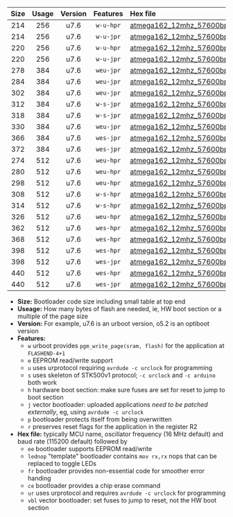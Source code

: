 |Size|Usage|Version|Features|Hex file|
|:-:|:-:|:-:|:-:|:--|
|214|256|u7.6|`w-u-hpr`|[atmega162_12mhz_57600bps_ur.hex](https://raw.githubusercontent.com/stefanrueger/urboot/main/atmega162_12mhz_57600bps_ur.hex)|
|214|256|u7.6|`w-u-jpr`|[atmega162_12mhz_57600bps_ur_vbl.hex](https://raw.githubusercontent.com/stefanrueger/urboot/main/atmega162_12mhz_57600bps_ur_vbl.hex)|
|220|256|u7.6|`w-u-hpr`|[atmega162_12mhz_57600bps_lednop_ur.hex](https://raw.githubusercontent.com/stefanrueger/urboot/main/atmega162_12mhz_57600bps_lednop_ur.hex)|
|220|256|u7.6|`w-u-jpr`|[atmega162_12mhz_57600bps_lednop_ur_vbl.hex](https://raw.githubusercontent.com/stefanrueger/urboot/main/atmega162_12mhz_57600bps_lednop_ur_vbl.hex)|
|278|384|u7.6|`weu-jpr`|[atmega162_12mhz_57600bps_ee_ur_vbl.hex](https://raw.githubusercontent.com/stefanrueger/urboot/main/atmega162_12mhz_57600bps_ee_ur_vbl.hex)|
|284|384|u7.6|`weu-jpr`|[atmega162_12mhz_57600bps_ee_lednop_ur_vbl.hex](https://raw.githubusercontent.com/stefanrueger/urboot/main/atmega162_12mhz_57600bps_ee_lednop_ur_vbl.hex)|
|302|384|u7.6|`weu-jpr`|[atmega162_12mhz_57600bps_ee_lednop_fr_ur_vbl.hex](https://raw.githubusercontent.com/stefanrueger/urboot/main/atmega162_12mhz_57600bps_ee_lednop_fr_ur_vbl.hex)|
|312|384|u7.6|`w-s-jpr`|[atmega162_12mhz_57600bps_vbl.hex](https://raw.githubusercontent.com/stefanrueger/urboot/main/atmega162_12mhz_57600bps_vbl.hex)|
|318|384|u7.6|`w-s-jpr`|[atmega162_12mhz_57600bps_lednop_vbl.hex](https://raw.githubusercontent.com/stefanrueger/urboot/main/atmega162_12mhz_57600bps_lednop_vbl.hex)|
|330|384|u7.6|`weu-jpr`|[atmega162_12mhz_57600bps_ee_lednop_fr_ce_ur_vbl.hex](https://raw.githubusercontent.com/stefanrueger/urboot/main/atmega162_12mhz_57600bps_ee_lednop_fr_ce_ur_vbl.hex)|
|366|384|u7.6|`wes-jpr`|[atmega162_12mhz_57600bps_ee_vbl.hex](https://raw.githubusercontent.com/stefanrueger/urboot/main/atmega162_12mhz_57600bps_ee_vbl.hex)|
|372|384|u7.6|`wes-jpr`|[atmega162_12mhz_57600bps_ee_lednop_vbl.hex](https://raw.githubusercontent.com/stefanrueger/urboot/main/atmega162_12mhz_57600bps_ee_lednop_vbl.hex)|
|274|512|u7.6|`weu-hpr`|[atmega162_12mhz_57600bps_ee_ur.hex](https://raw.githubusercontent.com/stefanrueger/urboot/main/atmega162_12mhz_57600bps_ee_ur.hex)|
|280|512|u7.6|`weu-hpr`|[atmega162_12mhz_57600bps_ee_lednop_ur.hex](https://raw.githubusercontent.com/stefanrueger/urboot/main/atmega162_12mhz_57600bps_ee_lednop_ur.hex)|
|298|512|u7.6|`weu-hpr`|[atmega162_12mhz_57600bps_ee_lednop_fr_ur.hex](https://raw.githubusercontent.com/stefanrueger/urboot/main/atmega162_12mhz_57600bps_ee_lednop_fr_ur.hex)|
|308|512|u7.6|`w-s-hpr`|[atmega162_12mhz_57600bps.hex](https://raw.githubusercontent.com/stefanrueger/urboot/main/atmega162_12mhz_57600bps.hex)|
|314|512|u7.6|`w-s-hpr`|[atmega162_12mhz_57600bps_lednop.hex](https://raw.githubusercontent.com/stefanrueger/urboot/main/atmega162_12mhz_57600bps_lednop.hex)|
|326|512|u7.6|`weu-hpr`|[atmega162_12mhz_57600bps_ee_lednop_fr_ce_ur.hex](https://raw.githubusercontent.com/stefanrueger/urboot/main/atmega162_12mhz_57600bps_ee_lednop_fr_ce_ur.hex)|
|362|512|u7.6|`wes-hpr`|[atmega162_12mhz_57600bps_ee.hex](https://raw.githubusercontent.com/stefanrueger/urboot/main/atmega162_12mhz_57600bps_ee.hex)|
|368|512|u7.6|`wes-hpr`|[atmega162_12mhz_57600bps_ee_lednop.hex](https://raw.githubusercontent.com/stefanrueger/urboot/main/atmega162_12mhz_57600bps_ee_lednop.hex)|
|398|512|u7.6|`wes-hpr`|[atmega162_12mhz_57600bps_ee_lednop_fr.hex](https://raw.githubusercontent.com/stefanrueger/urboot/main/atmega162_12mhz_57600bps_ee_lednop_fr.hex)|
|398|512|u7.6|`wes-jpr`|[atmega162_12mhz_57600bps_ee_lednop_fr_vbl.hex](https://raw.githubusercontent.com/stefanrueger/urboot/main/atmega162_12mhz_57600bps_ee_lednop_fr_vbl.hex)|
|440|512|u7.6|`wes-hpr`|[atmega162_12mhz_57600bps_ee_lednop_fr_ce.hex](https://raw.githubusercontent.com/stefanrueger/urboot/main/atmega162_12mhz_57600bps_ee_lednop_fr_ce.hex)|
|440|512|u7.6|`wes-jpr`|[atmega162_12mhz_57600bps_ee_lednop_fr_ce_vbl.hex](https://raw.githubusercontent.com/stefanrueger/urboot/main/atmega162_12mhz_57600bps_ee_lednop_fr_ce_vbl.hex)|

- **Size:** Bootloader code size including small table at top end
- **Useage:** How many bytes of flash are needed, ie, HW boot section or a multiple of the page size
- **Version:** For example, u7.6 is an urboot version, o5.2 is an optiboot version
- **Features:**
  + `w` urboot provides `pgm_write_page(sram, flash)` for the application at `FLASHEND-4+1`
  + `e` EEPROM read/write support
  + `u` uses urprotocol requiring `avrdude -c urclock` for programming
  + `s` uses skeleton of STK500v1 protocol; `-c urclock` and `-c arduino` both work
  + `h` hardware boot section: make sure fuses are set for reset to jump to boot section
  + `j` vector bootloader: uploaded applications *need to be patched externally*, eg, using `avrdude -c urclock`
  + `p` bootloader protects itself from being overwritten
  + `r` preserves reset flags for the application in the register R2
- **Hex file:** typically MCU name, oscillator frequency (16 MHz default) and baud rate (115200 default) followed by
  + `ee` bootloader supports EEPROM read/write
  + `lednop` "template" bootloader contains `mov rx,rx` nops that can be replaced to toggle LEDs
  + `fr` bootloader provides non-essential code for smoother error handing
  + `ce` bootloader provides a chip erase command
  + `ur` uses urprotocol and requires `avrdude -c urclock` for programming
  + `vbl` vector bootloader: set fuses to jump to reset, not the HW boot section
